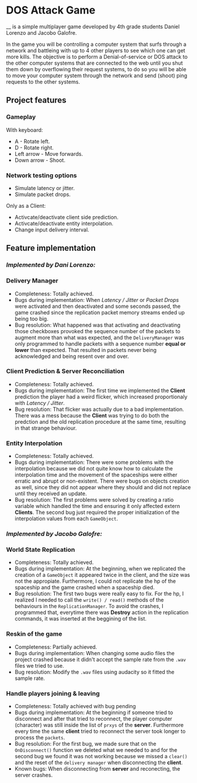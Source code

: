 
# DOS Attack Game

__ is a simple multiplayer game developed by 4th grade students Daniel Lorenzo and Jacobo Galofre.

In the game you will be controlling a computer system that surfs through a network and battleing with up to 4 other players to see which one can get more kills. The objective is to perform a Denial-of-service or DOS attack to the other computer systems that are connected to the web until you shut them down by overflowing their request systems, to do so you will be able to move your computer system through the network and send (shoot) ping requests to the other systems.

## Project features

### Gameplay

With keyboard:
* A - Rotate left.
* D - Rotate right.
* Left arrow - Move forwards.
* Down arrow - Shoot.

### Network testing options

* Simulate latency or jitter.
* Simulate packet drops.

Only as a Client:
* Activcate/deactivate client side prediction.
* Activcate/deactivate entity interpolation.
* Change input delivery interval.

## Feature implementation

### _Implemented by Dani Lorenzo:_
### Delivery Manager

* Completeness: Totally achieved.
* Bugs during implementation: When _Latency / Jitter_ or _Packet Drops_ were activated and then deactivated and some seconds passed, the game crashed since the replication packet memory streams ended up being too big.
* Bug resolution: What happened was that activating and deactivating those checkboxes provoked the sequence number of the packets to augment more than what was expected, and the `DeliveryManager` was only programmed to handle packets with a sequence number **equal or lower** than expected. That resulted in packets never being acknowledged and being resent over and over.

### Client Prediction & Server Reconciliation

* Completeness: Totally achieved.
* Bugs during implementation: The first time we implemented the **Client** prediction the player had a weird flicker, which increased proportionaly with _Latency / Jitter_.
* Bug resolution: That flicker was actually due to a bad implementation. There was a mess because the **Client** was trying to do both the predction and the old replication procedure at the same time, resulting in that strange behaviour.

### Entity Interpolation

* Completeness: Totally achieved.
* Bugs during implementation: There were some problems with the interpolation because we did not quite know how to calculate the interpolation time and the movement of the spaceships were either erratic and abrupt or non-existent. There were bugs on objects creation as well, since they did not appear where they should and did not replace until they received an update.
* Bug resolution: The first problems were solved by creating a ratio variable which handled the time and ensuring it only affected extern **Clients**. The second bug just required the proper initialization of the interpolation values from each `GameObject`.

### _Implemented by Jacobo Galofre:_
### World State Replication

* Completeness: Totally achieved.
* Bugs during implementation: At the beginning, when we replicated the creation of a `GameObject` it appeared twice in the client, and the size was not the appropiate. Furthermore, I could not replicate the hp of the spaceship and the game crashed when a spaceship died. 
* Bug resolution: The first two bugs were really easy to fix. For the hp, I realized I needed to call the `write() / read()` methods of the behaviours in the `ReplicationManager`. To avoid the crashes, I programmed that, everytime there was **Destroy** action in the replication commands, it was inserted at the beggining of the list. 

### Reskin of the game

* Completeness: Partially achieved.
* Bugs during implementation: When changing some audio files the project crashed because it didn't accept the sample rate from the `.wav` files we tried to use.
* Bug resolution: Modify the `.wav` files using audacity so it fitted the sample rate.

### Handle players joining & leaving

* Completeness: Totally achieved with bug pending
* Bugs during implementation: At the beginning if someone tried to disconnect and after that tried to reconnect, the player computer (character) was still inside the list of `prxys` of the **server**. Furthermore every time the same **client** tried to reconnect the server took longer to process the `packets`.
* Bug resolution: For the first bug, we made sure that on the `OnDisconnect()` function we deleted what we needed to and for the second bug we found it was not working because we missed a `clear()` and the reset of the `delivery manager` when disconnecting the **client**.
* Known bugs: When disconnecting from **server** and reconecting, the server crashes.
